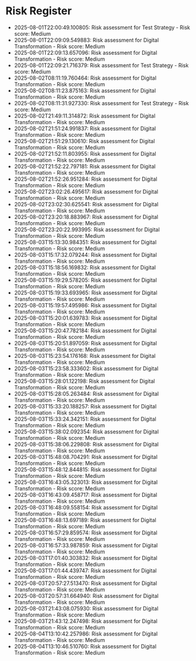 # Risk Register

- 2025-08-01T22:00:49.100805: Risk assessment for Test Strategy - Risk score: Medium
- 2025-08-01T22:09:09.549883: Risk assessment for Digital Transformation - Risk score: Medium
- 2025-08-01T22:09:13.657096: Risk assessment for Digital Transformation - Risk score: Medium
- 2025-08-01T22:09:21.716379: Risk assessment for Test Strategy - Risk score: Medium
- 2025-08-02T08:11:19.760464: Risk assessment for Digital Transformation - Risk score: Medium
- 2025-08-02T08:11:23.875163: Risk assessment for Digital Transformation - Risk score: Medium
- 2025-08-02T08:11:31.927330: Risk assessment for Test Strategy - Risk score: Medium
- 2025-08-02T21:49:11.314872: Risk assessment for Digital Transformation - Risk score: Medium
- 2025-08-02T21:51:24.991837: Risk assessment for Digital Transformation - Risk score: Medium
- 2025-08-02T21:51:29.130610: Risk assessment for Digital Transformation - Risk score: Medium
- 2025-08-02T21:52:11.803955: Risk assessment for Digital Transformation - Risk score: Medium
- 2025-08-02T21:52:22.797181: Risk assessment for Digital Transformation - Risk score: Medium
- 2025-08-02T21:52:26.951284: Risk assessment for Digital Transformation - Risk score: Medium
- 2025-08-02T23:02:26.495617: Risk assessment for Digital Transformation - Risk score: Medium
- 2025-08-02T23:02:30.625541: Risk assessment for Digital Transformation - Risk score: Medium
- 2025-08-02T23:20:18.883967: Risk assessment for Digital Transformation - Risk score: Medium
- 2025-08-02T23:20:22.993995: Risk assessment for Digital Transformation - Risk score: Medium
- 2025-08-03T15:13:30.984351: Risk assessment for Digital Transformation - Risk score: Medium
- 2025-08-03T15:17:32.079244: Risk assessment for Digital Transformation - Risk score: Medium
- 2025-08-03T15:18:56.169832: Risk assessment for Digital Transformation - Risk score: Medium
- 2025-08-03T15:19:29.578205: Risk assessment for Digital Transformation - Risk score: Medium
- 2025-08-03T15:19:33.693965: Risk assessment for Digital Transformation - Risk score: Medium
- 2025-08-03T15:19:57.495986: Risk assessment for Digital Transformation - Risk score: Medium
- 2025-08-03T15:20:01.639783: Risk assessment for Digital Transformation - Risk score: Medium
- 2025-08-03T15:20:47.782184: Risk assessment for Digital Transformation - Risk score: Medium
- 2025-08-03T15:20:51.897059: Risk assessment for Digital Transformation - Risk score: Medium
- 2025-08-03T15:23:54.176168: Risk assessment for Digital Transformation - Risk score: Medium
- 2025-08-03T15:23:58.333602: Risk assessment for Digital Transformation - Risk score: Medium
- 2025-08-03T15:28:01.122198: Risk assessment for Digital Transformation - Risk score: Medium
- 2025-08-03T15:28:05.263484: Risk assessment for Digital Transformation - Risk score: Medium
- 2025-08-03T15:33:20.188257: Risk assessment for Digital Transformation - Risk score: Medium
- 2025-08-03T15:33:24.342151: Risk assessment for Digital Transformation - Risk score: Medium
- 2025-08-03T15:38:02.092354: Risk assessment for Digital Transformation - Risk score: Medium
- 2025-08-03T15:38:06.229808: Risk assessment for Digital Transformation - Risk score: Medium
- 2025-08-03T15:48:08.704291: Risk assessment for Digital Transformation - Risk score: Medium
- 2025-08-03T15:48:12.844815: Risk assessment for Digital Transformation - Risk score: Medium
- 2025-08-03T16:43:05.323013: Risk assessment for Digital Transformation - Risk score: Medium
- 2025-08-03T16:43:09.458717: Risk assessment for Digital Transformation - Risk score: Medium
- 2025-08-03T16:48:09.558154: Risk assessment for Digital Transformation - Risk score: Medium
- 2025-08-03T16:48:13.697189: Risk assessment for Digital Transformation - Risk score: Medium
- 2025-08-03T16:57:29.859574: Risk assessment for Digital Transformation - Risk score: Medium
- 2025-08-03T16:57:33.987859: Risk assessment for Digital Transformation - Risk score: Medium
- 2025-08-03T17:01:40.303832: Risk assessment for Digital Transformation - Risk score: Medium
- 2025-08-03T17:01:44.439747: Risk assessment for Digital Transformation - Risk score: Medium
- 2025-08-03T20:57:27.513470: Risk assessment for Digital Transformation - Risk score: Medium
- 2025-08-03T20:57:31.664940: Risk assessment for Digital Transformation - Risk score: Medium
- 2025-08-03T21:43:08.075930: Risk assessment for Digital Transformation - Risk score: Medium
- 2025-08-03T21:43:12.247498: Risk assessment for Digital Transformation - Risk score: Medium
- 2025-08-04T13:10:42.257986: Risk assessment for Digital Transformation - Risk score: Medium
- 2025-08-04T13:10:46.510760: Risk assessment for Digital Transformation - Risk score: Medium
